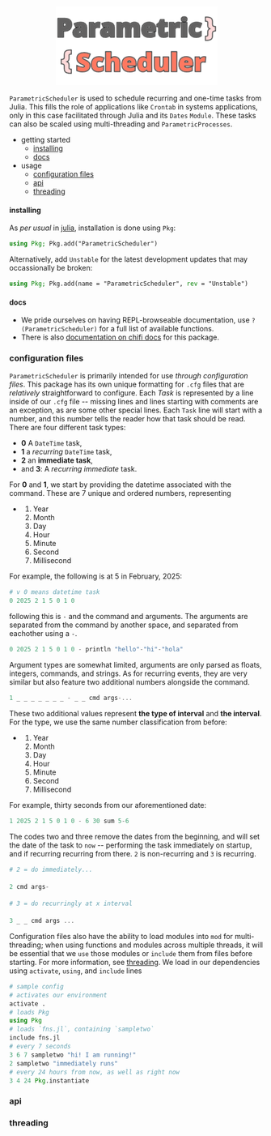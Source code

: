 <div align="center">
  <img src="https://github.com/ChifiSource/image_dump/blob/main/parametricprocesses/parscheduler.png"></img>
</div>

`ParametricScheduler` is used to schedule recurring and one-time tasks from Julia. This fills the role of applications like `Crontab` in systems applications, only in this case facilitated through Julia and its `Dates` `Module`. These tasks can also be scaled using multi-threading and `ParametricProcesses`.
- getting started
  - [installing](#installing)
  - [docs](#docs)
- usage
  - [configuration files](#configuration-files)
  - [api](#api)
  - [threading](#threading)
#### installing
As *per usual* in [julia](https://julialang.org), installation is done using `Pkg`:
```julia
using Pkg; Pkg.add("ParametricScheduler")
```
Alternatively, add `Unstable` for the latest development updates that may occassionally be broken:
```julia
using Pkg; Pkg.add(name = "ParametricScheduler", rev = "Unstable")
```
#### docs
- We pride ourselves on having REPL-browseable documentation, use `?(ParametricScheduler)` for a full list of available functions.
- There is also [documentation on chifi docs](https://chifidocs.com/parametric/ParametricScheduler) for this package.
### configuration files
`ParametricScheduler` is primarily intended for use *through configuration files*. This package has its own unique formatting for `.cfg` files that are *relatively* straightforward to configure. Each *Task* is represented by a line inside of our `.cfg` file -- missing lines and lines starting with comments are an exception, as are some other special lines. Each `Task` line will start with a number, and this number tells the reader how that task should be read. There are four different task types:
- **0** A `DateTime` task,
- **1** a *recurring* `DateTime` task,
- **2** an **immediate task**,
- and **3**: A *recurring immediate* task.

For **0** and **1**, we start by providing the datetime associated with the command. These are 7 unique and ordered numbers, representing
- 1. Year
  2. Month
  3. Day
  4. Hour
  5. Minute
  6. Second
  7. Millisecond

For example, the following is at 5 in February, 2025:
```julia
# v 0 means datetime task
0 2025 2 1 5 0 1 0
```
following this is ` - ` and the command and arguments. The arguments are separated from the command by another space, and separated from eachother using a `-`.
```julia
0 2025 2 1 5 0 1 0 - println "hello"-"hi"-"hola"
```
Argument types are somewhat limited, arguments are only parsed as floats, integers, commands, and strings.
As for recurring events, they are very similar but also feature two additional numbers alongside the command.
```julia
1 _ _ _ _ _ _ _ - _ _ cmd args-...
```
These two additional values represent **the type of interval** and **the interval**. For the type, we use the same number classification from before:
- 1. Year
  2. Month
  3. Day
  4. Hour
  5. Minute
  6. Second
  7. Millisecond
 
For example, thirty seconds from our aforementioned date:
```julia
1 2025 2 1 5 0 1 0 - 6 30 sum 5-6
```
The codes two and three remove the dates from the beginning, and will set the date of the task to `now` -- performing the task immediately on startup, and if recurring recurring from there. `2` is non-recurring and `3` is recurring.
```julia
# 2 = do immediately...

2 cmd args-

# 3 = do recurringly at x interval

3 _ _ cmd args ...
```
Configuration files also have the ability to load modules into `mod` for multi-threading; when using functions and modules across multiple threads, it will be essential that we `use` those modules or `include` them from files before starting. For more information, see [threading](#threading). We load in our dependencies using `activate`, `using`, and `include` lines
```julia
# sample config
# activates our environment
activate .
# loads Pkg 
using Pkg
# loads `fns.jl`, containing `sampletwo`
include fns.jl
# every 7 seconds
3 6 7 sampletwo "hi! I am running!"
2 sampletwo "immediately runs"
# every 24 hours from now, as well as right now
3 4 24 Pkg.instantiate
```
### api

### threading
